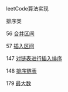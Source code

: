 leetCode算法实现

排序类 

56 [合并区间](https://github.com/SimmyZhong/leetCode/blob/master/56_mergeSection.py)

57 [插入区间](https://github.com/SimmyZhong/leetCode/blob/master/57_insertionSection.py)

147 [对链表进行插入排序](https://github.com/SimmyZhong/leetCode/blob/master/147_insertionSortList.py)

148 [排序链表](https://github.com/SimmyZhong/leetCode/blob/master/148_sortList.py)

179 [最大数](https://github.com/SimmyZhong/leetCode/blob/master/179_MaxNum.py)



